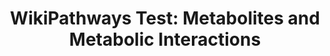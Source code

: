 ---
authors:
- Egonw
- AlexanderPico
- DeSl
- MaintBot
description: This is a test pathway, to be used to test mappings to other databases,
  old system codes, etc. Each time a new metabolite mapping database is loaded onto
  the BridgeDb webservice that supports the linking on WikiPathways, this pathway
  should be opened and tested. The pathway has notes of the expected outcome.
last-edited: 2022-01-20
organisms:
- Homo sapiens
redirect_from:
- /index.php/Pathway:WP2582
- /instance/WP2582
schema-jsonld:
- '@context': https://schema.org/
  '@id': https://wikipathways.github.io/pathways/WP2582.html
  '@type': Dataset
  creator:
    '@type': Organization
    name: WikiPathways
  description: This is a test pathway, to be used to test mappings to other databases,
    old system codes, etc. Each time a new metabolite mapping database is loaded onto
    the BridgeDb webservice that supports the linking on WikiPathways, this pathway
    should be opened and tested. The pathway has notes of the expected outcome.
  keywords:
  - (HMDB new IDs, one sec.)
  - has mapping to Wikidata due to primary ChEBI)
  - 1. Double click this Metabolite DataNode and verify
  - Aspirin (PubChem)
  - Acetic acid
  - 'Enterobactin (not in HMDB, '
  - Armillaramide
  - (HMDB new IDs, no sec.)
  - Aspirin (ChEMBL)
  - long chain fatty acids (ChEBI)
  - Aspirin (ChemSpider)
  - Aspirin (KEGG)
  - C01470
  - C01477
  - that "Glucose" gives search results.
  - Aspirin (InChIKey)
  - 6-P D-glucono-
  - NADPH
  - NADP+
  - Acetate
  - hexadecanoate(1-) (SwissLipids)
  - 'Enterobactin (part of HMDB, '
  - Aspirin (HMDB new IDs)
  - Aspirin (Wikidata)
  - 1,5-lactone
  - ACE Inhibitor (ChEBI)
  - Aspirin (DrugBank)
  - Aspirin (EPA CompTox)
  - D-gluco
  - Aspirin (HMDB old IDs)
  - Aspirin (ChEBI, with prefix)
  - TG(15:0/i-15:0/i-21:0)
  - C00021
  - H+
  - Aspirin (CAS)
  - Old PubChem DB id
  - pyranose-6-P
  - C00019
  - no mapping to Wikidata due to secondary ChEBI)
  - Gibberellin A1 (KNApSAcK)
  - Aspirin (IUPHAR)
  - Old KEGG DB id
  - Aspirin (KEGG-DRUG)
  - Aspirin (ChEBI, number only)
  license: CC0
  name: 'WikiPathways Test: Metabolites and Metabolic Interactions'
seo: CreativeWork
title: 'WikiPathways Test: Metabolites and Metabolic Interactions'
wpid: WP2582
---